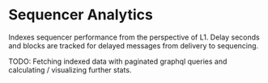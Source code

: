 # Sequencer Analytics

Indexes sequencer performance from the perspective of L1. Delay seconds and blocks are tracked for delayed messages from delivery to sequencing.

TODO: Fetching indexed data with paginated graphql queries and calculating / visualizing further stats.